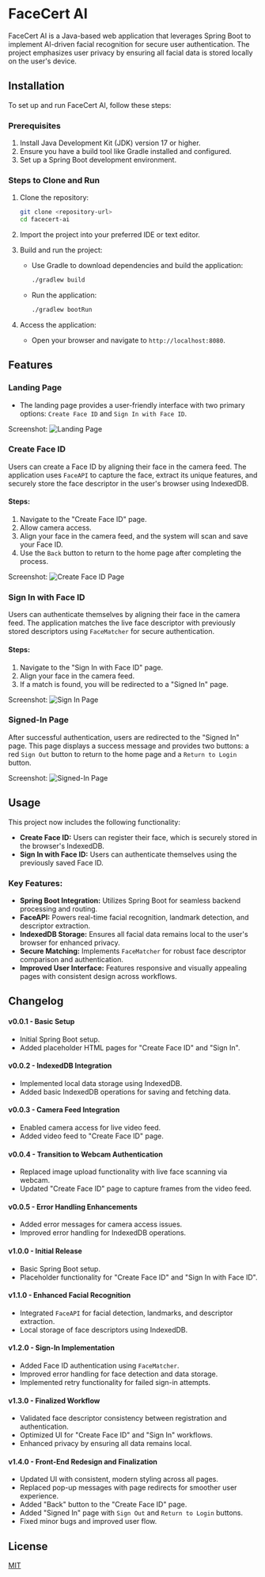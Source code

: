 # FaceCert AI

FaceCert AI is a Java-based web application that leverages Spring Boot to implement AI-driven facial recognition for secure user authentication. The project emphasizes user privacy by ensuring all facial data is stored locally on the user's device.

## Installation

To set up and run FaceCert AI, follow these steps:

### Prerequisites
1. Install Java Development Kit (JDK) version 17 or higher.
2. Ensure you have a build tool like Gradle installed and configured.
3. Set up a Spring Boot development environment.

### Steps to Clone and Run

1. Clone the repository:
   ```bash
   git clone <repository-url>
   cd facecert-ai
   ```

2. Import the project into your preferred IDE or text editor.

3. Build and run the project:
   - Use Gradle to download dependencies and build the application:
     ```bash
     ./gradlew build
     ```
   - Run the application:
     ```bash
     ./gradlew bootRun
     ```

4. Access the application:
   - Open your browser and navigate to `http://localhost:8080`.

## Features

### Landing Page
- The landing page provides a user-friendly interface with two primary options: `Create Face ID` and `Sign In with Face ID`.

Screenshot:
![Landing Page](src/main/resources/static/screenshots/login.png)

### Create Face ID
Users can create a Face ID by aligning their face in the camera feed. The application uses `FaceAPI` to capture the face, extract its unique features, and securely store the face descriptor in the user's browser using IndexedDB.

#### Steps:
1. Navigate to the "Create Face ID" page.
2. Allow camera access.
3. Align your face in the camera feed, and the system will scan and save your Face ID.
4. Use the `Back` button to return to the home page after completing the process.

Screenshot:
![Create Face ID Page](src/main/resources/static/screenshots/create-face-id.png)

### Sign In with Face ID
Users can authenticate themselves by aligning their face in the camera feed. The application matches the live face descriptor with previously stored descriptors using `FaceMatcher` for secure authentication.

#### Steps:
1. Navigate to the "Sign In with Face ID" page.
2. Align your face in the camera feed.
3. If a match is found, you will be redirected to a "Signed In" page.

Screenshot:
![Sign In Page](src/main/resources/static/screenshots/sign-in.png)

### Signed-In Page
After successful authentication, users are redirected to the "Signed In" page. This page displays a success message and provides two buttons: a red `Sign Out` button to return to the home page and a `Return to Login` button.

Screenshot:
![Signed-In Page](src/main/resources/static/screenshots/signed-in.png)

## Usage

This project now includes the following functionality:

- **Create Face ID:** Users can register their face, which is securely stored in the browser's IndexedDB.
- **Sign In with Face ID:** Users can authenticate themselves using the previously saved Face ID.

### Key Features:
- **Spring Boot Integration:** Utilizes Spring Boot for seamless backend processing and routing.
- **FaceAPI:** Powers real-time facial recognition, landmark detection, and descriptor extraction.
- **IndexedDB Storage:** Ensures all facial data remains local to the user's browser for enhanced privacy.
- **Secure Matching:** Implements `FaceMatcher` for robust face descriptor comparison and authentication.
- **Improved User Interface:** Features responsive and visually appealing pages with consistent design across workflows.

## Changelog

#### v0.0.1 - Basic Setup
- Initial Spring Boot setup.
- Added placeholder HTML pages for "Create Face ID" and "Sign In".

#### v0.0.2 - IndexedDB Integration
- Implemented local data storage using IndexedDB.
- Added basic IndexedDB operations for saving and fetching data.

#### v0.0.3 - Camera Feed Integration
- Enabled camera access for live video feed.
- Added video feed to "Create Face ID" page.

#### v0.0.4 - Transition to Webcam Authentication
- Replaced image upload functionality with live face scanning via webcam.
- Updated "Create Face ID" page to capture frames from the video feed.

#### v0.0.5 - Error Handling Enhancements
- Added error messages for camera access issues.
- Improved error handling for IndexedDB operations.

#### v1.0.0 - Initial Release
- Basic Spring Boot setup.
- Placeholder functionality for "Create Face ID" and "Sign In with Face ID".

#### v1.1.0 - Enhanced Facial Recognition
- Integrated `FaceAPI` for facial detection, landmarks, and descriptor extraction.
- Local storage of face descriptors using IndexedDB.

#### v1.2.0 - Sign-In Implementation
- Added Face ID authentication using `FaceMatcher`.
- Improved error handling for face detection and data storage.
- Implemented retry functionality for failed sign-in attempts.

#### v1.3.0 - Finalized Workflow
- Validated face descriptor consistency between registration and authentication.
- Optimized UI for "Create Face ID" and "Sign In" workflows.
- Enhanced privacy by ensuring all data remains local.

#### v1.4.0 - Front-End Redesign and Finalization
- Updated UI with consistent, modern styling across all pages.
- Replaced pop-up messages with page redirects for smoother user experience.
- Added "Back" button to the "Create Face ID" page.
- Added "Signed In" page with `Sign Out` and `Return to Login` buttons.
- Fixed minor bugs and improved user flow.

## License

[MIT](https://choosealicense.com/licenses/mit/)

